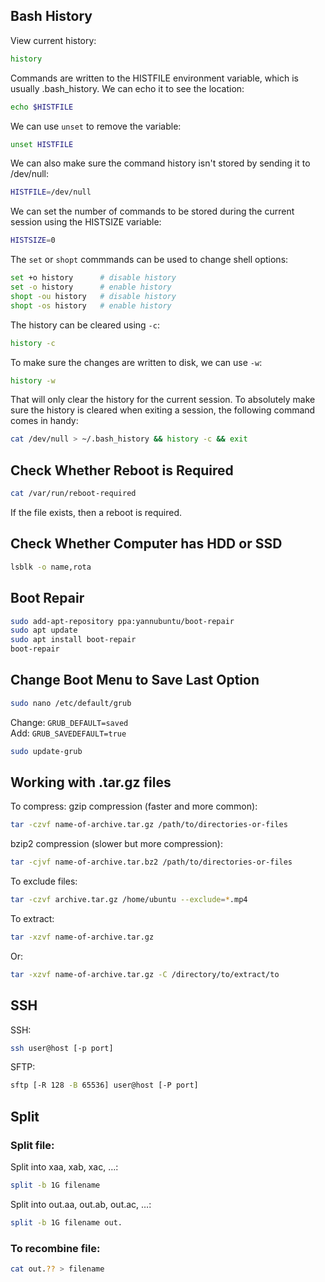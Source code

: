 ## Bash History
View current history:
```bash
history
```
Commands are written to the HISTFILE environment variable, which is usually .bash_history. We can echo it to see the location:
```bash
echo $HISTFILE
```
We can use `unset` to remove the variable:
```bash
unset HISTFILE
```
We can also make sure the command history isn't stored by sending it to /dev/null:
```bash
HISTFILE=/dev/null
```
We can set the number of commands to be stored during the current session using the HISTSIZE variable:
```bash
HISTSIZE=0
```
The `set` or `shopt` commmands can be used to change shell options:
```bash
set +o history      # disable history
set -o history      # enable history
shopt -ou history   # disable history
shopt -os history   # enable history
```
The history can be cleared using `-c`:
```bash
history -c
```
To make sure the changes are written to disk, we can use `-w`:
```bash
history -w
```
That will only clear the history for the current session. To absolutely make sure the history is cleared when exiting a session, the following command comes in handy:
```bash
cat /dev/null > ~/.bash_history && history -c && exit
```

## Check Whether Reboot is Required
```bash
cat /var/run/reboot-required
```
If the file exists, then a reboot is required.

## Check Whether Computer has HDD or SSD
```bash
lsblk -o name,rota
```

## Boot Repair
```bash
sudo add-apt-repository ppa:yannubuntu/boot-repair
sudo apt update
sudo apt install boot-repair
boot-repair
```

## Change Boot Menu to Save Last Option
```bash
sudo nano /etc/default/grub
```
Change: `GRUB_DEFAULT=saved` <br />
Add: `GRUB_SAVEDEFAULT=true`
```bash
sudo update-grub
```

## Working with .tar.gz files
To compress:
gzip compression (faster and more common):
```bash
tar -czvf name-of-archive.tar.gz /path/to/directories-or-files
```
bzip2 compression (slower but more compression):
```bash
tar -cjvf name-of-archive.tar.bz2 /path/to/directories-or-files
```
To exclude files:
```bash
tar -czvf archive.tar.gz /home/ubuntu --exclude=*.mp4
```
To extract:
```bash
tar -xzvf name-of-archive.tar.gz
```
Or:
```bash
tar -xzvf name-of-archive.tar.gz -C /directory/to/extract/to
```

## SSH
SSH:
```bash
ssh user@host [-p port]
```
SFTP:
```bash
sftp [-R 128 -B 65536] user@host [-P port]
```

## Split
### Split file:
Split into xaa, xab, xac, …:
```bash
split -b 1G filename
```
Split into out.aa, out.ab, out.ac, …:
```bash
split -b 1G filename out.
```
### To recombine file:
```bash
cat out.?? > filename
```
